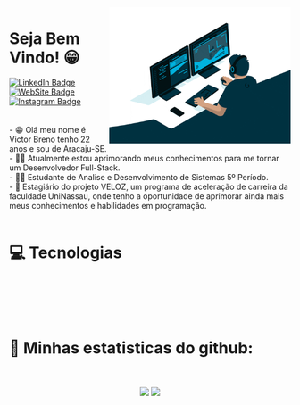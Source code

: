 <img src = "Banner.gif" width = "325px" align = "right">

<h1>Seja Bem Vindo! 😁</h1>
  <div id="badges">
  <a href = "https://www.linkedin.com/in/victorbsr/">
    <img src="https://img.shields.io/badge/-LinkedIn-0e76a8?style=flat-square&logo=Linkedin&logoColor=white" alt="LinkedIn Badge"/>
  </a>
    <a href = "https://victorbreno.dev/">
    <img src="https://img.shields.io/badge/Website-3b5998?style=flat-square&logo=google-chrome&logoColor=white" alt="WebSite Badge"/>
  </a>
  <a href = "https://www.instagram.com/victorbreno.dev/">
  <img src="https://img.shields.io/badge/-Instagram-e4405f?style=flat-square&logo=Instagram&logoColor=white" alt="Instagram Badge"/>
  </a>
</div>
<br />
<br />
- 😁 Olá meu nome é Victor Breno tenho 22 anos e sou de Aracaju-SE. 
<br />
- 👨‍💻 Atualmente estou aprimorando meus conhecimentos para me tornar um Desenvolvedor Full-Stack. 
<br />
- 👨‍🎓 Estudante de Analise e Desenvolvimento de Sistemas 5º Período.
<br />
- 👔 Estagiário do projeto VELOZ, um programa de aceleração de carreira da faculdade UniNassau, onde tenho a oportunidade de aprimorar ainda mais meus conhecimentos e habilidades em programação. 

<br />
<br />
<h1>💻 Tecnologias </h1>
<br />
<br />
<div>
                    <img src="https://cdn-icons-png.flaticon.com/512/3291/3291695.png" width="40px" alt="" title="GitHub">
                    <img src="https://cdn-icons-png.flaticon.com/512/4494/4494748.png" width="40px" alt="" title="Git">
                    <img src="https://cdn-icons-png.flaticon.com/512/174/174854.png" width="40px" alt="" title="HTML">
                    <img src="https://cdn-icons-png.flaticon.com/512/732/732190.png" width="40px" alt="" title="CSS">
                    <img src="https://cdn-icons-png.flaticon.com/512/5968/5968292.png" width="40px" alt="" title="JavaScript">
                    <img src="https://cdn-icons-png.flaticon.com/512/875/875209.png" width="40px" alt="" title="React">
                    <img src="https://cdn-icons-png.flaticon.com/512/5969/5969282.png" width="40px" alt="" title="Ubuntu">
                    <img src="https://cdn-icons-png.flaticon.com/512/2504/2504881.png" width="40px" alt="" title="Android">
                    <img src="https://cdn-icons-png.flaticon.com/512/753/753244.png" width="40px" alt="" title="React Native">
                    <img src="https://img.icons8.com/color/256/nodejs.png" alt="" width="40px" title="Node.JS">
                    <img src="https://cdn-icons-png.flaticon.com/512/5968/5968282.png" width="40px" alt="" title="Java">
                    <img src="https://seeklogo.com/images/I/insomnia-logo-A35E09EB19-seeklogo.com.png" width="40px" alt="" title="Insomnia">
                    <img src="https://cdn-icons-png.flaticon.com/512/5376/5376334.png" width="40px" alt="" title="BitVise">
                    <img src="https://img.icons8.com/nolan/256/java-eclipse.png" width="40px" alt="" title="Eclipse">
                    <img src="https://cdn-icons-png.flaticon.com/512/906/906324.png" width="40px" alt="" title="Visual Studio Code">
                    <img src="https://cdn-icons-png.flaticon.com/512/919/919853.png" width="40px" alt="" title="Docker">
                    <img src="https://cdn-icons-png.flaticon.com/512/919/919836.png" width="40px" alt="" title="MySql">
                    <img src="https://cdn-icons-png.flaticon.com/512/5968/5968342.png" width="40px" alt="" title="PostgreSQL">
                    <img src="https://cdn-icons-png.flaticon.com/512/5969/5969170.png" width="40px" alt="" title="Oracle">
                    <img src="https://img.icons8.com/color/256/typescript.png" width="40px" alt="" title="TypeScript">
                    <img src="https://user-images.githubusercontent.com/87786280/234133175-71d3c0f1-c5a5-4cc1-b117-6b8bca970753.png" width="40px" alt="" title="Next.JS">


<br />
<br />
<h1> 🏅 Minhas estatisticas do github:</h1>
<br />
<br />

<div align="center">
<img height="180em" src="https://github-readme-stats.vercel.app/api?username=VictorBren0&show_icons=true&&count_private=true&include_all_commits=true&theme=dark" />
<img height="180em" src="https://github-readme-stats.vercel.app/api/top-langs/?username=VictorBren0&exclude_repo=KNN-Image-Classification&show_icons=true&layout=compact&langs_count=8&theme=dark"/>
</div>

